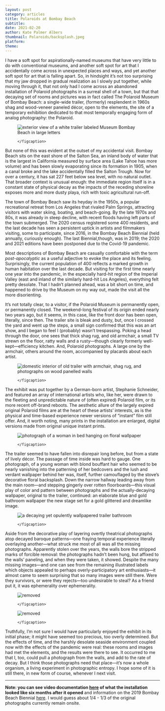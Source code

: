 ```yaml
---
layout: post
category: articles
title: Polaroids at Bombay Beach
subtitle: 
date: 2021-02-20
author: Kate Palmer Albers
thumbnail: Polaroids/backsplash.jpeg
platform: 
theme:
---
```



I have a soft spot for aspirationally-named museums that have very little to do with
conventional museums, and another soft spot for art that I accidentally come across in
unexpected places and ways, and yet another soft spot for art that is falling apart. So, in
hindsight it’s not too surprising that my jaw dropped in gradual realization as I slowly put together, while moving through it, that not only had I come across an abandoned installation of Polaroid photographs in a surreal shell of a town, but that that decaying set of rooms and pictures was in fact called The Polaroid Museum of Bombay Beach: a single-wide trailer, (formerly) resplendent in 1960s shag and wood-veneer paneled décor, open to the elements, the site of a temporary exhibition dedicated to that most temporally engaging form of analog photography: the Polaroid.

<figure class="figure">
	<img src="../assets/images/Polaroids/exterior.jpeg" alt="exterior view of a white trailer labeled Museum Bombay Beach in large letters" />
	<figcaption>
	
	</figcaption>
</figure>


But none of this was evident at the outset of my accidental visit. Bombay Beach sits on the east shore of the Salton Sea, an inland body of water that is the largest in California measured by surface area (Lake Tahoe has more volume) and has been slowly evaporating since its formation in 1905, when a canal broke and the lake accidentally filled the Salton Trough. Now for over a century, it has sat 227 feet below sea level, with no natural outlet. That broader context is unusual enough: the immediate region itself is in a constant state of physical decay as the impacts of the receding shoreline exposes more and more dusty playa, rich with toxic agricultural run-off.

The town of Bombay Beach saw its heyday in the 1950s, a popular recreational retreat from Los Angeles that rivaled Palm Springs, attracting visitors with water skiing, boating, and beach-going. By the late 1970s and 80s, it was already in steep decline, with recent floods having left parts of the town submerged. The 2020 census registered some 400 residents, and the last decade has seen a persistent uptick in artists and filmmakers visiting, some to participate, since 2016, in the Bombay Beach Biennial (held annually, curiously enough). The last Biennial,though, was in 2019; the 2020 and 2021 editions have been postponed due to the Covid-19 pandemic.

Most descriptions of Bombay Beach are casually comfortable with the term *post-apocalyptic*
as a useful adjective to evoke the place and its feeling. Surprisingly, the current population of 400 reflects a marked growth in human habitation over the last decade. But visiting for the first time nearly one year into the pandemic, in the especially hard-hit region of the Imperial Valley (east and inland of the similarly hard-hit Los Angeles), everything felt pretty desolate. That I hadn’t planned ahead, was a bit short on time, and happened to drive by the Museum on my way out, made the visit all the more disorienting.

It’s not totally clear, to a visitor, if the Polaroid Museum is permanently open, or permanently closed. The weekend-long festival of its origin ended nearly two years ago, but it seems, in this case, like the front door has been open, literally, since then. The trailer site is bleak and dusty, but, once I crossed the yard and went up the steps, a small sign confirmed that this was an art show, and I began to feeI I (probably) wasn’t trespassing. Poking a head through the door, one sees that thick shag rug, and old armchair, a small TV strewn on the floor, ratty walls and a rusty—though clearly formerly well-kept—efficiency kitchen. And, Polaroid photographs. A large one by the armchair, others around the room, accompanied by placards about each artist.


<figure class="figure">
	<img src="../assets/images/Polaroids/armchair.jpeg" alt="domestic interior of old trailer with armchair, shag rug, and photographs on wood panelled walls " />
	<figcaption>
	
	</figcaption>
</figure>


The exhibit was put together by a German-born artist, Stephanie Schneider, and featured an
array of international artists who, like her, were drawn to the fleeting and unpredictable nature of (often expired) Polaroid film, or its more recent off-brand reboots. The aesthetic allure of the largely expired original Polaroid films are at the heart of these artists’ interests, as is the physical and time-based experience newer versions of “instant” film still offer. And, it worth noting, many prints in the installation are enlarged, digital versions made from original unique instant prints.


<figure class="figure">
	<img src="../assets/images/Polaroids/backsplash.jpeg" alt="photograph of a woman in bed hanging on floral wallpaper" />
	<figcaption>
	
	</figcaption>
</figure>


The trailer seemed to have fallen into disrepair long before, but from a state of lively décor. The passage of time inside was hard to gauge. One photograph, of a young woman with blond bouffant hair who seemed to be nearly vanishing into the patterning of her bedcovers and the lush and verdant wallpaper behind her was, itself, further camouflaged by the stove’s decorative floral backsplash. Down the narrow hallway leading away from the main room—and stepping gingerly over rotten floorboards—this visual play of color and pattern between photographs and the actually-decaying wallpaper, original to the trailer, continued: an elaborate blue and gold bathroom wallpaper the new stage set for a gold glittered and dreamlike image.


<figure class="figure">
	<img src="../assets/images/Polaroids/bathroom.jpeg" alt="a decaying yet opulently wallpapered trailer bathroom" />
	<figcaption>
	
	</figcaption>
</figure>


Aside from the decorative play of layering overtly theatrical photographs atop decayed baroque patterns—one fraying temporal experience literally overlaying another—what struck me most of all was all the missing photographs. Apparently stolen over the years, the walls bore the stripped marks of forcible removal: the photographs hadn’t been hung, but affixed to the walls’ paneling, and when they were taken, it showed. Despite the many missing images—and one can see from the remaining illustrated labels which objects appealed to perhaps overly-participatory art enthusiasts—it almost came to seem surprising that so many images were still there. Were they survivors, or were they rejects—too undesirable to steal? As a friend put it, it was ephemerality over ephemerality.

<figure class="figure">
	<img src="../assets/images/Polaroids/removed_3.jpeg" alt="removed" />
	<figcaption>
	
	</figcaption>
</figure>
<figure class="figure">
	<img src="../assets/images/Polaroids/removed_4.jpeg" alt="removed" />
	<figcaption>
	
	</figcaption>
</figure>

Truthfully, I’m not sure I would have particularly enjoyed the exhibit in its initial phase; it might have seemed too precious, too overly determined. But the effects of time, and the harshly desolate seaside environment coupled now with the effects of the pandemic were real: these rooms and images had met the elements, and the results were there to see. It occurred to me that I, too, could pull a photograph from the walls, and add to the rate of decay. But I think those photographs need that place—it’s now a whole organism, a living experiment in photographic entropy. I hope some of it is still there, in new form of course, whenever I next visit.





*********************************


**Note: you can see video documentation [here](https://www.youtube.com/watch?v=HSQQKXID2oE) of what the installation looked like six months after it opened** and information on the 2019 Bombay Beach Biennial [here](http://www.bombaybeachbiennale.org/thankyou2019). I would guess about 1/4 - 1/3 of the original photographs currently remain onsite.


 



